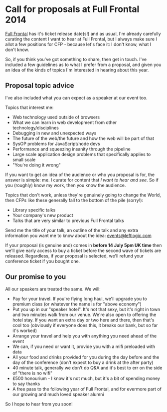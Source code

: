 # Call for proposals at Full Frontal 2014

[Full Frontal](http://2014.full-frontal.org) has it's ticket release date(s!) and as usual, I'm already carefully curating the content I want to hear at Full Frontal, but I always make sure I allot a few positions for CFP - because let's face it: I don't know, what I don't know.

<!--more-->

So, if you think you've got something to share, then get in touch. I've included a few guidelines as to what I prefer from a proposal, and given you an idea of the kinds of topics I'm interested in hearing about this year.

## Proposal topic advice

I've also included what you can expect as a speaker at our event too.

Topics that interest me:

- Web technology used outside of browsers
- What we can learn in web development from other technology/disciplines
- Debugging in new and unexpected ways
- The future of the web/the future and how the web will be part of that
- SysOP problems for JavaScript/node devs
- Performance and squeezing insanity through the pipeline
- Large scale application design problems that specifically applies to small scale
- "You're doing it wrong"

If you want to get an idea of the audience or who you proposal is for, the answer is simple: me. I curate for content that *I want to hear and see*. So if you (roughly) know my work, then you know the audience.

Topics that don't work, unless they're genuinely going to change the World, then CFPs like these generally fall to the bottom of the pile (sorry!):

- Library specific talks
- Your company's new product
- Talks that are very similar to previous Full Frontal talks

Send me the title of your talk, an outline of the talk and any extra information you want me to know about the idea: [events@leftlogic.com](mailto:events@leftlogic.com?subject=FF2014%20speaking%20propsal)

If your proposal (is genuine and) comes in **before 14 July 5pm UK time** then we'll give early access to buy a ticket before the second wave of tickets are released. Regardless, if your proposal is selected, we'll refund your conference ticket if you bought one.

## Our promise to you

All our speakers are treated the same. We will:

- Pay for your travel. If you're flying long haul, we'll upgrade you to premium class (or whatever the name is for "above economy")
- Put you up in our "speaker hotel". It's not that sexy, but it's right in town and two minutes walk from our venue. We're also open to offering the hotel stay. If you want an extra day or two here and there, then that's cool too (obviously if everyone does this, it breaks our bank, but so far it's worked)
- Arrange your travel and help you with anything you need ahead of the event
- We can, if you need or want it, provide you with a mifi preloaded with data
- All your food and drinks provided for you during the day before and the day of the conference (don't expect to buy a drink at the after party)
- 40 minute talk, generally we don't do Q&A and it's best to err on the side of "there is no wifi"
- £500 honourium - I know it's not much, but it's a bit of spending money to say thanks
- A free pass to the following year of Full Frontal, and for evermore part of our growing and much loved speaker alumni

So I hope to hear from you soon!